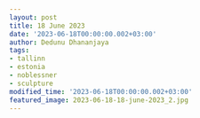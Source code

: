 ```yaml
---
layout: post
title: 18 June 2023
date: '2023-06-18T00:00:00.002+03:00'
author: Dedunu Dhananjaya
tags:
- tallinn
- estonia
- noblessner
- sculpture 
modified_time: '2023-06-18T00:00:00.002+03:00'
featured_image: 2023-06-18-18-june-2023_2.jpg
---
```

